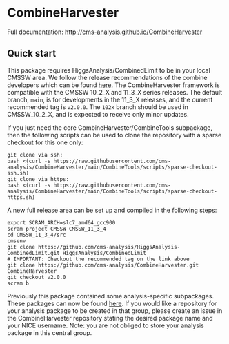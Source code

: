 # CombineHarvester

Full documentation: http://cms-analysis.github.io/CombineHarvester

## Quick start

This package requires HiggsAnalysis/CombinedLimit to be in your local CMSSW area. We follow the release recommendations of the combine developers which can be found [here](https://cms-analysis.github.io/HiggsAnalysis-CombinedLimit/#setting-up-the-environment-and-installation). The CombineHarvester framework is compatible with the CMSSW 10_2_X and 11_3_X series releases. The default branch, `main`, is for developments in the 11_3_X releases, and the current recommended tag is `v2.0.0`. The `102x` branch should be used in CMSSW_10_2_X, and is expected to receive only minor updates.

If you just need the core CombineHarvester/CombineTools subpackage, then the following scripts can be used to clone the repository with a sparse checkout for this one only:

    git clone via ssh:
    bash <(curl -s https://raw.githubusercontent.com/cms-analysis/CombineHarvester/main/CombineTools/scripts/sparse-checkout-ssh.sh)
    git clone via https:
    bash <(curl -s https://raw.githubusercontent.com/cms-analysis/CombineHarvester/main/CombineTools/scripts/sparse-checkout-https.sh)

A new full release area can be set up and compiled in the following steps:

    export SCRAM_ARCH=slc7_amd64_gcc900
    scram project CMSSW CMSSW_11_3_4
    cd CMSSW_11_3_4/src
    cmsenv
    git clone https://github.com/cms-analysis/HiggsAnalysis-CombinedLimit.git HiggsAnalysis/CombinedLimit
    # IMPORTANT: Checkout the recommended tag on the link above
    git clone https://github.com/cms-analysis/CombineHarvester.git CombineHarvester
    git checkout v2.0.0
    scram b

Previously this package contained some analysis-specific subpackages. These packages can now be found [here](https://gitlab.cern.ch/cms-hcg/ch-areas). If you would like a repository for your analysis package to be created in that group, please create an issue in the CombineHarvester repository stating the desired package name and your NICE username. Note: you are not obliged to store your analysis package in this central group.
